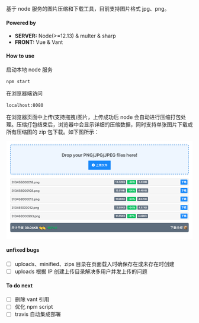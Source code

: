 基于 node 服务的图片压缩和下载工具，目前支持图片格式 jpg、png。

#### Powered by

-   **SERVER:** Node(>=12.13) & multer & sharp
-   **FRONT:** Vue & Vant

#### How to use

启动本地 node 服务

```node
npm start
```

在浏览器端访问

```
localhost:8080
```

在浏览器页面中上传(支持拖拽)图片，上传成功后 node 会自动进行压缩打包处理。压缩打包结束后，浏览器中会显示详细的压缩数据，同时支持单张图片下载或所有压缩图的 zip 包下载。如下图所示：

![demo](demo.png)

#### unfixed bugs

-   [ ] uploads、minified、zips 目录在页面载入时确保存在或未存在时创建
-   [ ] uploads 根据 IP 创建上传目录解决多用户并发上传的问题

#### To do next

-   [ ] 删除 vant 引用
-   [ ] 优化 npm script
-   [ ] travis 自动集成部署
